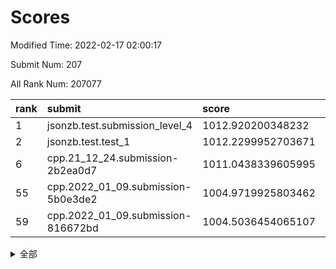 # Scores

Modified Time: 2022-02-17 02:00:17

Submit Num: 207

All Rank Num: 207077

| rank |               submit               |       score        |       sigma        | pk_num |
| :--- | :--------------------------------- | :----------------- | :----------------- | :----- |
| 1    | jsonzb.test.submission_level_4     | 1012.920200348232  | 0.8024151087230098 | 4004   |
| 2    | jsonzb.test.test_1                 | 1012.2299952703671 | 0.7988617038489929 | 4003   |
| 6    | cpp.21_12_24.submission-2b2ea0d7   | 1011.0438339605995 | 0.7752968770621779 | 4002   |
| 55   | cpp.2022_01_09.submission-5b0e3de2 | 1004.9719925803462 | 0.7327610265034972 | 3997   |
| 59   | cpp.2022_01_09.submission-816672bd | 1004.5036454065107 | 0.7186808094544324 | 4006   |


<details>
<summary>全部</summary>

| rank |                 submit                 |       score        |       sigma        | pk_num |
| :--- | :------------------------------------- | :----------------- | :----------------- | :----- |
| 1    | jsonzb.test.submission_level_4         | 1012.920200348232  | 0.8024151087230098 | 4004   |
| 2    | jsonzb.test.test_1                     | 1012.2299952703671 | 0.7988617038489929 | 4003   |
| 3    | gobigger.level_3.submission_level_3_19 | 1011.683397529587  | 0.7684796725703549 | 4005   |
| 4    | gobigger.level_3.submission_level_3_8  | 1011.2388767082675 | 0.7725278164872803 | 4003   |
| 5    | gobigger.level_3.submission_level_3_49 | 1011.0806380794884 | 0.7675318137450892 | 4002   |
| 6    | cpp.21_12_24.submission-2b2ea0d7       | 1011.0438339605995 | 0.7752968770621779 | 4002   |
| 7    | gobigger.level_3.submission_level_3_16 | 1010.957368836642  | 0.7635138234325543 | 4002   |
| 8    | gobigger.level_3.submission_level_3_28 | 1010.877065328055  | 0.764622083903938  | 3999   |
| 9    | gobigger.level_3.submission_level_3_15 | 1010.8763548379421 | 0.7708886291379532 | 4004   |
| 10   | gobigger.level_3.submission_level_3_45 | 1010.8733426036524 | 0.758647012970624  | 4006   |
| 11   | gobigger.level_3.submission_level_3_46 | 1010.6824061934941 | 0.7822018348515519 | 4001   |
| 12   | gobigger.level_3.submission_level_3_20 | 1010.6237623446222 | 0.7440217085693837 | 4001   |
| 13   | gobigger.level_3.submission_level_3_29 | 1010.4997458550042 | 0.758727499201689  | 4001   |
| 14   | gobigger.level_3.submission_level_3_38 | 1010.4985357420842 | 0.7618315815240567 | 4004   |
| 15   | gobigger.level_3.submission_level_3_14 | 1010.4702999431297 | 0.7444522264971245 | 4006   |
| 16   | gobigger.level_3.submission_level_3_26 | 1010.3669434029619 | 0.7719805408451289 | 4000   |
| 17   | gobigger.level_3.submission_level_3_42 | 1010.2313111845858 | 0.7443246399643847 | 4001   |
| 18   | gobigger.level_3.submission_level_3_18 | 1010.1826648461524 | 0.7691307874883467 | 4004   |
| 19   | gobigger.level_3.submission_level_3_13 | 1010.1661901686444 | 0.7405441489720692 | 3999   |
| 20   | gobigger.level_3.submission_level_3_23 | 1010.1541877242904 | 0.7520829313707367 | 4003   |
| 21   | gobigger.level_3.submission_level_3_6  | 1010.1018246603722 | 0.7439046963048798 | 4001   |
| 22   | gobigger.level_3.submission_level_3_34 | 1010.077813926642  | 0.7624315073417561 | 4000   |
| 23   | gobigger.level_3.submission_level_3_35 | 1010.0494629150651 | 0.7736531979569566 | 4001   |
| 24   | gobigger.level_3.submission_level_3_43 | 1010.033423647059  | 0.7393652578267577 | 3998   |
| 25   | gobigger.level_3.submission_level_3_0  | 1009.9788077815296 | 0.7704708862497343 | 3997   |
| 26   | gobigger.level_3.submission_level_3_10 | 1009.9670540435044 | 0.7365679949242162 | 4005   |
| 27   | gobigger.level_3.submission_level_3_31 | 1009.8758888749283 | 0.7457079732470081 | 3997   |
| 28   | gobigger.level_3.submission_level_3_36 | 1009.8360419106509 | 0.7408159209558376 | 3999   |
| 29   | gobigger.level_3.submission_level_3_32 | 1009.8173962736191 | 0.7715679946037102 | 3997   |
| 30   | gobigger.level_3.submission_level_3_30 | 1009.7557914146214 | 0.7362512419764783 | 3998   |
| 31   | gobigger.level_3.submission_level_3_1  | 1009.7338405440462 | 0.740853091644793  | 4004   |
| 32   | gobigger.level_3.submission_level_3_44 | 1009.7286041302831 | 0.7597801064913342 | 3999   |
| 33   | gobigger.level_3.submission_level_3_33 | 1009.7187381024265 | 0.7394082668397608 | 3993   |
| 34   | gobigger.level_3.submission_level_3_2  | 1009.6817828143106 | 0.7545962920434782 | 4001   |
| 35   | gobigger.level_3.submission_level_3_5  | 1009.4599272181715 | 0.7550821147880927 | 4010   |
| 36   | gobigger.level_3.submission_level_3_41 | 1009.4514022021855 | 0.7450961361931255 | 4007   |
| 37   | gobigger.level_3.submission_level_3_11 | 1009.4357138592811 | 0.7470558159350513 | 4003   |
| 38   | gobigger.level_3.submission_level_3_7  | 1009.4161779545433 | 0.7543184520301377 | 4000   |
| 39   | gobigger.level_3.submission_level_3_4  | 1009.4087094646322 | 0.7598945727489069 | 4006   |
| 40   | gobigger.level_3.submission_level_3_3  | 1009.4080446418303 | 0.7602206492923614 | 3997   |
| 41   | gobigger.level_3.submission_level_3_48 | 1009.3337248812915 | 0.7507859910369843 | 3997   |
| 42   | gobigger.level_3.submission_level_3_17 | 1009.2640418865143 | 0.7667174252264674 | 4001   |
| 43   | gobigger.level_3.submission_level_3_37 | 1009.1133996368435 | 0.7534885843890143 | 4001   |
| 44   | gobigger.level_3.submission_level_3_39 | 1009.0039371733537 | 0.7562296960493493 | 4003   |
| 45   | gobigger.level_3.submission_level_3_21 | 1008.9782685638836 | 0.737562179575741  | 4006   |
| 46   | gobigger.level_3.submission_level_3_24 | 1008.9212106128339 | 0.7623742416186976 | 3999   |
| 47   | gobigger.level_3.submission_level_3_40 | 1008.7695928866863 | 0.768800172771987  | 4005   |
| 48   | gobigger.level_3.submission_level_3_9  | 1008.6269681009322 | 0.7480825318825355 | 4000   |
| 49   | gobigger.level_3.submission_level_3_22 | 1008.5784630937509 | 0.7441537730052938 | 4003   |
| 50   | gobigger.level_3.submission_level_3_27 | 1008.4637174829883 | 0.7542387900325171 | 3998   |
| 51   | gobigger.level_3.submission_level_3_12 | 1008.4370670089633 | 0.7351846926327571 | 4004   |
| 52   | gobigger.level_3.submission_level_3_47 | 1008.3243800104558 | 0.7341790113107599 | 3994   |
| 53   | gobigger.level_3.submission_level_3_25 | 1008.1577637187054 | 0.7467150035410616 | 4005   |
| 54   | gobigger.level_1.submission_level_1_37 | 1005.350196777465  | 0.7230967396307405 | 3996   |
| 55   | cpp.2022_01_09.submission-5b0e3de2     | 1004.9719925803462 | 0.7327610265034972 | 3997   |
| 56   | gobigger.level_1.submission_level_1_20 | 1004.825892701952  | 0.7301045682552655 | 4005   |
| 57   | gobigger.level_1.submission_level_1_12 | 1004.7532120596854 | 0.7252612488336676 | 4006   |
| 58   | gobigger.level_1.submission_level_1_5  | 1004.6489258200648 | 0.728192301733202  | 3998   |
| 59   | cpp.2022_01_09.submission-816672bd     | 1004.5036454065107 | 0.7186808094544324 | 4006   |
| 60   | gobigger.level_1.submission_level_1_47 | 1004.3711834113697 | 0.7225623128881197 | 4003   |
| 61   | gobigger.level_1.submission_level_1_32 | 1004.3109375424316 | 0.7197002077615131 | 4004   |
| 62   | gobigger.level_1.submission_level_1_27 | 1004.2779400506791 | 0.7163771135679098 | 4002   |
| 63   | gobigger.level_1.submission_level_1_35 | 1004.2412058133541 | 0.7177594489327319 | 4002   |
| 64   | gobigger.level_1.submission_level_1_49 | 1004.1844129798027 | 0.7046978213081408 | 3998   |
| 65   | gobigger.level_1.submission_level_1_24 | 1003.8849928349409 | 0.7169285887088297 | 4005   |
| 66   | gobigger.level_1.submission_level_1_44 | 1003.8761291918076 | 0.7015638551604787 | 4000   |
| 67   | gobigger.level_1.submission_level_1_26 | 1003.8089895050792 | 0.7197245001470899 | 4001   |
| 68   | gobigger.level_1.submission_level_1_39 | 1003.7606259388625 | 0.7197857597766361 | 4001   |
| 69   | gobigger.level_1.submission_level_1_15 | 1003.7341976191433 | 0.7188435172616158 | 4003   |
| 70   | gobigger.level_1.submission_level_1_29 | 1003.7215021367434 | 0.7064730434212729 | 3999   |
| 71   | gobigger.level_1.submission_level_1_38 | 1003.7008108483759 | 0.7173018248156118 | 3999   |
| 72   | gobigger.level_1.submission_level_1_4  | 1003.6908148607406 | 0.7055268034107267 | 4005   |
| 73   | gobigger.level_1.submission_level_1_45 | 1003.5996940520115 | 0.7130016725879009 | 4005   |
| 74   | gobigger.level_1.submission_level_1_1  | 1003.4782605924262 | 0.7233829317465231 | 3998   |
| 75   | gobigger.level_1.submission_level_1_8  | 1003.4712255199324 | 0.7119050254639162 | 3999   |
| 76   | gobigger.level_1.submission_level_1_9  | 1003.437273832148  | 0.7200916487151688 | 3998   |
| 77   | gobigger.level_1.submission_level_1_14 | 1003.4190060610844 | 0.72256531562962   | 3996   |
| 78   | gobigger.level_1.submission_level_1_17 | 1003.4164568867801 | 0.7172995043891401 | 4002   |
| 79   | gobigger.level_1.submission_level_1_23 | 1003.4162485572251 | 0.7086402840873955 | 4000   |
| 80   | gobigger.level_1.submission_level_1_10 | 1003.3366890396709 | 0.7132266525109612 | 4000   |
| 81   | gobigger.level_1.submission_level_1_42 | 1003.2970263842719 | 0.7112241886888901 | 3999   |
| 82   | gobigger.level_1.submission_level_1_6  | 1003.2625976845052 | 0.7204473674211603 | 4004   |
| 83   | gobigger.level_1.submission_level_1_46 | 1003.2527919311129 | 0.7164413490388942 | 4000   |
| 84   | gobigger.level_1.submission_level_1_11 | 1003.208460229623  | 0.7208893486552066 | 3998   |
| 85   | gobigger.level_1.submission_level_1_13 | 1003.1362104449106 | 0.7178174140345857 | 4003   |
| 86   | gobigger.level_1.submission_level_1_34 | 1003.0930950399203 | 0.7140055761123377 | 4001   |
| 87   | gobigger.level_1.submission_level_1_16 | 1003.0164024037506 | 0.719661190235969  | 4003   |
| 88   | gobigger.level_1.submission_level_1_7  | 1002.9843576463078 | 0.708183055063484  | 4005   |
| 89   | gobigger.level_1.submission_level_1_31 | 1002.9048397684844 | 0.7136694635992065 | 4003   |
| 90   | gobigger.level_1.submission_level_1_28 | 1002.88845612838   | 0.7224534775329531 | 4003   |
| 91   | gobigger.level_1.submission_level_1_43 | 1002.8474664935559 | 0.7016251809616743 | 4003   |
| 92   | gobigger.level_1.submission_level_1_41 | 1002.8024872105879 | 0.7205723820112498 | 4000   |
| 93   | gobigger.level_1.submission_level_1_48 | 1002.7176870880876 | 0.7217967403581808 | 3999   |
| 94   | gobigger.level_1.submission_level_1_18 | 1002.7169231525761 | 0.7079355555863273 | 3994   |
| 95   | gobigger.level_1.submission_level_1_30 | 1002.5629671113464 | 0.7140902434212331 | 4003   |
| 96   | gobigger.level_1.submission_level_1_22 | 1002.5192051241921 | 0.7105858562959403 | 3997   |
| 97   | gobigger.level_1.submission_level_1_25 | 1002.4840734817124 | 0.7063409921264975 | 4004   |
| 98   | gobigger.level_1.submission_level_1_40 | 1002.437762437187  | 0.7086310970383386 | 4006   |
| 99   | gobigger.level_1.submission_level_1_0  | 1002.3794759667248 | 0.7052306296630457 | 3998   |
| 100  | gobigger.level_1.submission_level_1_3  | 1002.1800948084136 | 0.7208145217099514 | 3997   |
| 101  | gobigger.level_1.submission_level_1_33 | 1002.1498342769958 | 0.7093304136373237 | 4001   |
| 102  | gobigger.level_1.submission_level_1_36 | 1002.0590758345063 | 0.707318284773442  | 4002   |
| 103  | gobigger.level_1.submission_level_1_19 | 1002.0526048265414 | 0.7141026494473764 | 3998   |
| 104  | gobigger.level_1.submission_level_1_21 | 1001.6532595610299 | 0.71636840644309   | 4006   |
| 105  | gobigger.level_1.submission_level_1_2  | 1000.9129744979986 | 0.718768862363984  | 3997   |
| 106  | gobigger.random.submission_random_28   | 997.6451748616912  | 0.7133664957232219 | 4000   |
| 107  | gobigger.random.submission_random_22   | 997.2626183613146  | 0.7002268107705171 | 4004   |
| 108  | gobigger.random.submission_random_44   | 997.1045710557966  | 0.6989081105369308 | 4003   |
| 109  | gobigger.random.submission_random_31   | 996.9302654119223  | 0.7073617097993367 | 4002   |
| 110  | gobigger.random.submission_random_32   | 996.8503526614105  | 0.7085280930266032 | 4006   |
| 111  | gobigger.random.submission_random_37   | 996.8490256694844  | 0.721617966166106  | 4002   |
| 112  | gobigger.random.submission_random_48   | 996.792800801605   | 0.7057365581436718 | 4001   |
| 113  | gobigger.random.submission_random_16   | 996.7769348329884  | 0.7099875838771245 | 4000   |
| 114  | gobigger.random.submission_random_1    | 996.7748249576209  | 0.708076932655002  | 3997   |
| 115  | gobigger.random.submission_random_35   | 996.7509853990751  | 0.7046436423994252 | 3997   |
| 116  | gobigger.random.submission_random_46   | 996.6754611972464  | 0.7055842378637672 | 4000   |
| 117  | gobigger.random.submission_random_47   | 996.6479897174618  | 0.6925602743149207 | 3998   |
| 118  | gobigger.random.submission_random_2    | 996.5449602517226  | 0.7157742126438505 | 4002   |
| 119  | gobigger.random.submission_random_27   | 996.5393177597667  | 0.7202925663573719 | 4001   |
| 120  | gobigger.random.submission_random_33   | 996.414504789499   | 0.7091478175269671 | 3993   |
| 121  | gobigger.random.submission_random_39   | 996.4141142763032  | 0.7030638351564721 | 4001   |
| 122  | gobigger.random.submission_random_12   | 996.3704233025269  | 0.7097033616433525 | 4004   |
| 123  | gobigger.random.submission_random_43   | 996.3393053241884  | 0.7051439774351196 | 3999   |
| 124  | gobigger.random.submission_random_29   | 996.3389816549695  | 0.7181042752644202 | 4004   |
| 125  | gobigger.random.submission_random_8    | 996.2885817477481  | 0.7036284735042293 | 4001   |
| 126  | gobigger.random.submission_random_5    | 996.2823578944797  | 0.7119810907670517 | 4002   |
| 127  | gobigger.random.submission_random_10   | 996.2170448357792  | 0.7145480156347843 | 4000   |
| 128  | gobigger.random.submission_random_38   | 996.0995036615619  | 0.7087842608018323 | 4004   |
| 129  | gobigger.random.submission_random_25   | 996.0949465303817  | 0.7044854040228261 | 3999   |
| 130  | gobigger.random.submission_random_49   | 996.0089331867406  | 0.720158510474858  | 4003   |
| 131  | gobigger.random.submission_random_18   | 995.8826754469745  | 0.7156634359324062 | 4002   |
| 132  | gobigger.random.submission_random_20   | 995.855040046248   | 0.6996451460358286 | 4003   |
| 133  | gobigger.random.submission_random_11   | 995.8206619354472  | 0.7010104484591189 | 4002   |
| 134  | gobigger.random.submission_random_36   | 995.8187672724142  | 0.7124986462572    | 4000   |
| 135  | gobigger.random.submission_random_17   | 995.7242284347083  | 0.72575227015329   | 4000   |
| 136  | gobigger.random.submission_random_3    | 995.6976158376202  | 0.7096802330242143 | 4003   |
| 137  | gobigger.random.submission_random_14   | 995.691990960858   | 0.7169021114376245 | 4006   |
| 138  | gobigger.random.submission_random_34   | 995.5133909965572  | 0.7032872904544751 | 3994   |
| 139  | gobigger.random.submission_random_40   | 995.5031317452242  | 0.7073567492609343 | 4000   |
| 140  | gobigger.random.submission_random_6    | 995.5005824696391  | 0.7163588595349396 | 4006   |
| 141  | gobigger.random.submission_random_15   | 995.4923973635916  | 0.7102543463203166 | 4005   |
| 142  | gobigger.random.submission_random_26   | 995.4700718978494  | 0.7101396666635328 | 3996   |
| 143  | gobigger.random.submission_random_24   | 995.4361161820698  | 0.7184315269065059 | 4003   |
| 144  | gobigger.random.submission_random_41   | 995.3821767505768  | 0.7093946450658865 | 4001   |
| 145  | gobigger.random.submission_random_45   | 995.3454574580293  | 0.7082281948529632 | 4003   |
| 146  | gobigger.random.submission_random_0    | 995.2739526111383  | 0.7177046180652512 | 3998   |
| 147  | gobigger.random.submission_random_42   | 995.2267791679108  | 0.7091621435681809 | 4001   |
| 148  | gobigger.random.submission_random_19   | 995.2014594255007  | 0.7090384113409406 | 3999   |
| 149  | gobigger.random.submission_random_21   | 995.1125479087859  | 0.7063092001470428 | 4002   |
| 150  | gobigger.random.submission_random_9    | 995.0016217261783  | 0.7081561734035544 | 3999   |
| 151  | gobigger.random.submission_random_4    | 994.9936344557594  | 0.7039881819672579 | 3999   |
| 152  | gobigger.random.submission_random_23   | 994.7796530464855  | 0.727209832721818  | 4003   |
| 153  | gobigger.random.submission_random_13   | 994.7745736611139  | 0.7149930809162074 | 4001   |
| 154  | gobigger.random.submission_random_7    | 994.5204015206962  | 0.7273773568356877 | 4000   |
| 155  | gobigger.level_2.submission_level_2_4  | 994.4718458562843  | 0.7393268728328973 | 3997   |
| 156  | gobigger.random.submission_random_30   | 994.281892493975   | 0.7123973939926116 | 4007   |
| 157  | gobigger.level_2.submission_level_2_36 | 994.1640758645754  | 0.7204877024989821 | 4003   |
| 158  | gobigger.level_2.submission_level_2_18 | 993.8850199488347  | 0.7364541983404146 | 3999   |
| 159  | gobigger.level_2.submission_level_2_22 | 993.6432741231533  | 0.7361119662890339 | 4006   |
| 160  | gobigger.level_2.submission_level_2_29 | 993.6361636609141  | 0.7456670872789695 | 4003   |
| 161  | gobigger.level_2.submission_level_2_10 | 993.397497816127   | 0.7358280204584176 | 4001   |
| 162  | gobigger.level_2.submission_level_2_21 | 993.2790888660666  | 0.7350674898181775 | 4006   |
| 163  | gobigger.level_2.submission_level_2_15 | 993.2618214783982  | 0.7318140365776002 | 4001   |
| 164  | gobigger.level_2.submission_level_2_44 | 993.2524447702044  | 0.7363381687174777 | 4002   |
| 165  | gobigger.level_2.submission_level_2_45 | 993.2447693134922  | 0.7275110801505954 | 4003   |
| 166  | gobigger.level_2.submission_level_2_13 | 993.1776067928013  | 0.7599370304101833 | 4001   |
| 167  | gobigger.level_2.submission_level_2_47 | 992.938143154203   | 0.7359935301882772 | 4004   |
| 168  | gobigger.level_2.submission_level_2_17 | 992.9340635300235  | 0.7372266984816815 | 4007   |
| 169  | gobigger.level_2.submission_level_2_12 | 992.9237758698904  | 0.7360448402310188 | 4004   |
| 170  | gobigger.level_2.submission_level_2_42 | 992.8889869727934  | 0.741946333198068  | 4003   |
| 171  | gobigger.level_2.submission_level_2_14 | 992.7596082854875  | 0.7372267991068916 | 4005   |
| 172  | gobigger.level_2.submission_level_2_25 | 992.7442632236286  | 0.7482813705129722 | 4004   |
| 173  | gobigger.level_2.submission_level_2_20 | 992.6940155828175  | 0.7559566876792404 | 3998   |
| 174  | gobigger.level_2.submission_level_2_30 | 992.6299809888648  | 0.7495993280715959 | 4000   |
| 175  | gobigger.level_2.submission_level_2_5  | 992.6188767167487  | 0.74150332238194   | 4001   |
| 176  | gobigger.level_2.submission_level_2_23 | 992.5122435033587  | 0.7400005025934226 | 4007   |
| 177  | gobigger.level_2.submission_level_2_8  | 992.5027848946356  | 0.7475732139573081 | 4002   |
| 178  | gobigger.level_2.submission_level_2_33 | 992.4989097205595  | 0.7469297579067615 | 4003   |
| 179  | gobigger.level_2.submission_level_2_28 | 992.4949398742424  | 0.7395213902478182 | 4003   |
| 180  | gobigger.level_2.submission_level_2_32 | 992.4139278928076  | 0.7559480452022374 | 4006   |
| 181  | gobigger.level_2.submission_level_2_39 | 992.4103847172493  | 0.7251528641355941 | 4007   |
| 182  | gobigger.level_2.submission_level_2_49 | 992.3730538253652  | 0.7407712644832384 | 4002   |
| 183  | gobigger.level_2.submission_level_2_41 | 992.2222224126259  | 0.7344527614258026 | 4002   |
| 184  | gobigger.level_2.submission_level_2_16 | 992.175373643249   | 0.7339049344459571 | 4000   |
| 185  | gobigger.level_2.submission_level_2_38 | 992.1724554724959  | 0.742789223992309  | 4003   |
| 186  | gobigger.level_2.submission_level_2_6  | 992.1602191209871  | 0.7417734318171821 | 4004   |
| 187  | gobigger.level_2.submission_level_2_1  | 992.132721402244   | 0.7458585908327916 | 3998   |
| 188  | gobigger.level_2.submission_level_2_9  | 992.0864511231274  | 0.7332311995022843 | 4001   |
| 189  | gobigger.level_2.submission_level_2_27 | 991.9757821377062  | 0.7458514911683687 | 4001   |
| 190  | gobigger.level_2.submission_level_2_40 | 991.9163601997949  | 0.7648498306468128 | 4004   |
| 191  | gobigger.level_2.submission_level_2_48 | 991.9072583303723  | 0.7266997061208826 | 4005   |
| 192  | gobigger.level_2.submission_level_2_2  | 991.6762264732959  | 0.7609642306346895 | 3999   |
| 193  | gobigger.level_2.submission_level_2_35 | 991.5029949973257  | 0.7605187822038205 | 4000   |
| 194  | gobigger.level_2.submission_level_2_0  | 991.4387047597376  | 0.7293750389014722 | 4003   |
| 195  | gobigger.level_2.submission_level_2_19 | 991.4092339884786  | 0.7533479662358845 | 4003   |
| 196  | gobigger.level_2.submission_level_2_11 | 991.3716852228647  | 0.7477129791944634 | 4004   |
| 197  | gobigger.level_2.submission_level_2_24 | 991.2367188208482  | 0.7600041381796764 | 4005   |
| 198  | gobigger.level_2.submission_level_2_37 | 991.1233837341641  | 0.7388121773820745 | 4001   |
| 199  | gobigger.level_2.submission_level_2_43 | 991.0648127028701  | 0.7701519519855103 | 4003   |
| 200  | gobigger.level_2.submission_level_2_31 | 990.972684015769   | 0.773826530206817  | 4005   |
| 201  | gobigger.level_2.submission_level_2_7  | 990.910169759002   | 0.7399429424024174 | 4002   |
| 202  | gobigger.level_2.submission_level_2_34 | 990.8206692660617  | 0.7528280483008561 | 4000   |
| 203  | gobigger.level_2.submission_level_2_3  | 989.8600377342927  | 0.7530083349381067 | 4001   |
| 204  | gobigger.level_2.submission_level_2_46 | 989.3705335098194  | 0.7735355991265448 | 4000   |
| 205  | gobigger.level_2.submission_level_2_26 | 989.2011198372963  | 0.81297788153962   | 3999   |
| 206  | gobigger.none.submission_none_1        | 978.6510175245754  | 1.1802917895519445 | 4006   |
| 207  | gobigger.none.submission_none_0        | 975.5365885670034  | 1.3925787509307108 | 3997   |

</details>
